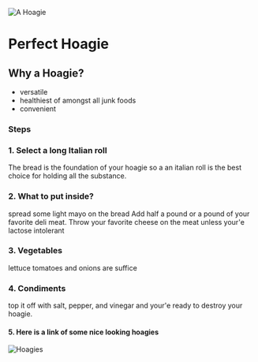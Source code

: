 ![A Hoagie](https://media.istockphoto.com/id/2150377906/photo/food-photos-various-entrees-appetizers-deserts-etc.jpg?s=612x612&w=is&k=20&c=saz15TnndLY_MjCSr1B9Lq4yAWCKkfmJp2e5BBhNCOQ=)

# Perfect Hoagie

## Why a Hoagie?
- versatile
- healthiest of amongst all junk foods
- convenient
### Steps
### 1. Select a long Italian roll
The bread is the foundation of your hoagie so a an italian roll is the best choice for holding all the substance.

### 2. What to put inside?
spread some light mayo on the bread
Add half a pound or a pound of your favorite deli meat.
Throw your favorite cheese on the meat unless your'e lactose intolerant

### 3. Vegetables
lettuce tomatoes and onions are suffice

### 4. Condiments
top it off with salt, pepper, and vinegar and your'e ready to destroy your hoagie.

#### 5. Here is a link of some nice looking hoagies

![Hoagies](https://www.pinterest.com/search/pins/?q=hoagies%20sandwich&rs=ac&len=7&source_id=LRwuiyBF&eq=hoagies&etslf=1928)


